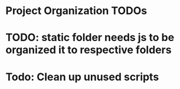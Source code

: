 # Project Organization TODOs


# TODO: static folder needs js to be organized it to respective folders 
# Todo: Clean up unused scripts 